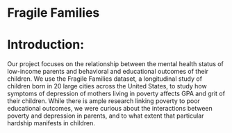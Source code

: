 # Fragile Families

# Introduction:

Our project focuses on the relationship between the mental health status of low-income parents and behavioral and educational outcomes of their children. We use the Fragile Families dataset, a longitudinal study of children born in 20 large cities across the United States, to study how symptoms of depression of mothers living in poverty affects GPA and grit of their children. While there is ample research linking poverty to poor educational outcomes, we were curious about the interactions between poverty and depression in parents, and to what extent that particular hardship manifests in children.
